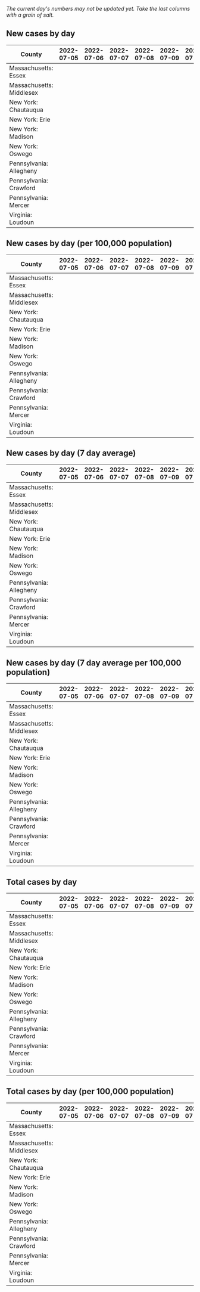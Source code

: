 _The current day's numbers may not be updated yet. Take the last columns with a grain of salt._
## New cases by day

| County | 2022-07-05 | 2022-07-06 | 2022-07-07 | 2022-07-08 | 2022-07-09 | 2022-07-10 | 2022-07-11 |
| --- | --- | --- | --- | --- | --- | --- | --- |
| Massachusetts: Essex |  |  |  |  |  |  |  |
| Massachusetts: Middlesex |  |  |  |  |  |  |  |
| New York: Chautauqua |  |  |  |  |  |  |  |
| New York: Erie |  |  |  |  |  |  |  |
| New York: Madison |  |  |  |  |  |  |  |
| New York: Oswego |  |  |  |  |  |  |  |
| Pennsylvania: Allegheny |  |  |  |  |  |  |  |
| Pennsylvania: Crawford |  |  |  |  |  |  |  |
| Pennsylvania: Mercer |  |  |  |  |  |  |  |
| Virginia: Loudoun |  |  |  |  |  |  |  |

## New cases by day (per 100,000 population)

| County | 2022-07-05 | 2022-07-06 | 2022-07-07 | 2022-07-08 | 2022-07-09 | 2022-07-10 | 2022-07-11 |
| --- | --- | --- | --- | --- | --- | --- | --- |
| Massachusetts: Essex |  |  |  |  |  |  |  |
| Massachusetts: Middlesex |  |  |  |  |  |  |  |
| New York: Chautauqua |  |  |  |  |  |  |  |
| New York: Erie |  |  |  |  |  |  |  |
| New York: Madison |  |  |  |  |  |  |  |
| New York: Oswego |  |  |  |  |  |  |  |
| Pennsylvania: Allegheny |  |  |  |  |  |  |  |
| Pennsylvania: Crawford |  |  |  |  |  |  |  |
| Pennsylvania: Mercer |  |  |  |  |  |  |  |
| Virginia: Loudoun |  |  |  |  |  |  |  |

## New cases by day (7 day average)

| County | 2022-07-05 | 2022-07-06 | 2022-07-07 | 2022-07-08 | 2022-07-09 | 2022-07-10 | 2022-07-11 |
| --- | --- | --- | --- | --- | --- | --- | --- |
| Massachusetts: Essex |  |  |  |  |  |  |  |
| Massachusetts: Middlesex |  |  |  |  |  |  |  |
| New York: Chautauqua |  |  |  |  |  |  |  |
| New York: Erie |  |  |  |  |  |  |  |
| New York: Madison |  |  |  |  |  |  |  |
| New York: Oswego |  |  |  |  |  |  |  |
| Pennsylvania: Allegheny |  |  |  |  |  |  |  |
| Pennsylvania: Crawford |  |  |  |  |  |  |  |
| Pennsylvania: Mercer |  |  |  |  |  |  |  |
| Virginia: Loudoun |  |  |  |  |  |  |  |

## New cases by day (7 day average per 100,000 population)

| County | 2022-07-05 | 2022-07-06 | 2022-07-07 | 2022-07-08 | 2022-07-09 | 2022-07-10 | 2022-07-11 |
| --- | --- | --- | --- | --- | --- | --- | --- |
| Massachusetts: Essex |  |  |  |  |  |  |  |
| Massachusetts: Middlesex |  |  |  |  |  |  |  |
| New York: Chautauqua |  |  |  |  |  |  |  |
| New York: Erie |  |  |  |  |  |  |  |
| New York: Madison |  |  |  |  |  |  |  |
| New York: Oswego |  |  |  |  |  |  |  |
| Pennsylvania: Allegheny |  |  |  |  |  |  |  |
| Pennsylvania: Crawford |  |  |  |  |  |  |  |
| Pennsylvania: Mercer |  |  |  |  |  |  |  |
| Virginia: Loudoun |  |  |  |  |  |  |  |

## Total cases by day

| County | 2022-07-05 | 2022-07-06 | 2022-07-07 | 2022-07-08 | 2022-07-09 | 2022-07-10 | 2022-07-11 |
| --- | --- | --- | --- | --- | --- | --- | --- |
| Massachusetts: Essex |  |  |  |  |  |  | 226467 |
| Massachusetts: Middlesex |  |  |  |  |  |  | 382477 |
| New York: Chautauqua |  |  |  |  |  |  | 25954 |
| New York: Erie |  |  |  |  |  |  | 238859 |
| New York: Madison |  |  |  |  |  |  | 14814 |
| New York: Oswego |  |  |  |  |  |  | 29766 |
| Pennsylvania: Allegheny |  |  |  |  |  |  | 292367 |
| Pennsylvania: Crawford |  |  |  |  |  |  | 21114 |
| Pennsylvania: Mercer |  |  |  |  |  |  | 24615 |
| Virginia: Loudoun |  |  |  |  |  |  | 81147 |

## Total cases by day (per 100,000 population)

| County | 2022-07-05 | 2022-07-06 | 2022-07-07 | 2022-07-08 | 2022-07-09 | 2022-07-10 | 2022-07-11 |
| --- | --- | --- | --- | --- | --- | --- | --- |
| Massachusetts: Essex |  |  |  |  |  |  | 28701.8 |
| Massachusetts: Middlesex |  |  |  |  |  |  | 23731.3 |
| New York: Chautauqua |  |  |  |  |  |  | 20451.8 |
| New York: Erie |  |  |  |  |  |  | 25999.6 |
| New York: Madison |  |  |  |  |  |  | 20882.1 |
| New York: Oswego |  |  |  |  |  |  | 24376.6 |
| Pennsylvania: Allegheny |  |  |  |  |  |  | 24042.4 |
| Pennsylvania: Crawford |  |  |  |  |  |  | 24948.9 |
| Pennsylvania: Mercer |  |  |  |  |  |  | 22495.1 |
| Virginia: Loudoun |  |  |  |  |  |  | 19622.6 |
